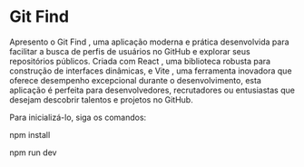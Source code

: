 # Git Find

Apresento o Git Find , uma aplicação moderna e prática desenvolvida para facilitar a busca de perfis de usuários no GitHub e explorar seus repositórios públicos. Criada com React , uma biblioteca robusta para construção de interfaces dinâmicas, e Vite , uma ferramenta inovadora que oferece desempenho excepcional durante o desenvolvimento, esta aplicação é perfeita para desenvolvedores, recrutadores ou entusiastas que desejam descobrir talentos e projetos no GitHub.

Para inicializá-lo, siga os comandos:

npm install

npm run dev
